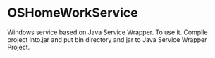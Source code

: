 # OSHomeWorkService
Windows service based on Java Service Wrapper.
To use it. Compile project into.jar and put bin directory and jar to Java Service Wrapper Project.
